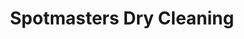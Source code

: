---
title: "Spotmasters Dry Cleaning"
url: /cottonwood/spotmasters-dry-cleaning/
shop: Wäscherei
---